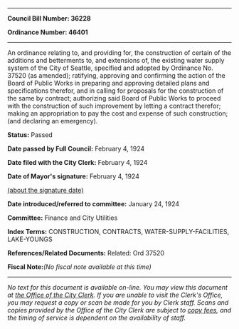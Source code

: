 

********

**Council Bill Number: 36228**
   
**Ordinance Number: 46401**
********

 An ordinance relating to, and providing for, the construction of certain of the additions and betterments to, and extensions of, the existing water supply system of the City of Seattle, specified and adopted by Ordinance No. 37520 (as amended); ratifying, approving and confirming the action of the Board of Public Works in preparing and approving detailed plans and specifications therefor, and in calling for proposals for the construction of the same by contract; authorizing said Board of Public Works to proceed with the construction of such improvement by letting a contract therefor; making an appropriation to pay the cost and expense of such construction; (and declaring an emergency).

**Status:** Passed
   
**Date passed by Full Council:** February 4, 1924
   
**Date filed with the City Clerk:** February 4, 1924
   
**Date of Mayor's signature:** February 4, 1924
   
[(about the signature date)](/~public/approvaldate.htm)
   
   
   
**Date introduced/referred to committee:** January 24, 1924
   
**Committee:** Finance and City Utilities
   
   
**Index Terms:** CONSTRUCTION, CONTRACTS, WATER-SUPPLY-FACILITIES, LAKE-YOUNGS

**References/Related Documents:** Related: Ord 37520

**Fiscal Note:**_(No fiscal note available at this time)_
********

_No text for this document is available on-line. You may view this document at [the Office of the City Clerk](http://www.seattle.gov/leg/clerk/contactUs.htm). If you are unable to visit the Clerk's Office, you may request a copy or scan be made for you by Clerk staff. Scans and copies provided by the Office of the City Clerk are subject to [copy fees](http://clerk.seattle.gov/~public/clerkfees.htm), and the timing of service is dependent on the availability of staff._


